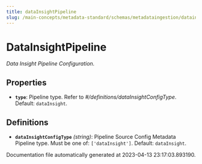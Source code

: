 ```yaml
---
title: dataInsightPipeline
slug: /main-concepts/metadata-standard/schemas/metadataingestion/datainsightpipeline
---
```


# DataInsightPipeline

*Data Insight Pipeline Configuration.*

## Properties

- **`type`**: Pipeline type. Refer to *#/definitions/dataInsightConfigType*. Default: `dataInsight`.
## Definitions

- **`dataInsightConfigType`** *(string)*: Pipeline Source Config Metadata Pipeline type. Must be one of: `['dataInsight']`. Default: `dataInsight`.


Documentation file automatically generated at 2023-04-13 23:17:03.893190.
